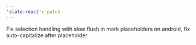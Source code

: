 ```yaml
---
'slate-react': patch
---
```


Fix selection handling with slow flush in mark placeholders on android, fix auto-capitalize after placeholder
